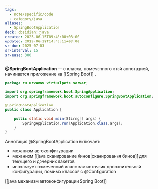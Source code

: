 ```yaml
---
tags:
  - note/specific/code
  - category/java
aliases:
  - SpringBootApplication
deck: obsidian::java
created: 2025-06-15T09:43:00+03:00
updated: 2025-06-18T14:43:11+03:00
sr-due: 2025-07-03
sr-interval: 15
sr-ease: 300
---
```


**@SpringBootApplication**
—
с класса, помеченного этой аннотацией, начинается приложение на [[Spring Boot]] .
```java
package ru.urvanov.virtualpets.server;

import org.springframework.boot.SpringApplication;
import org.springframework.boot.autoconfigure.SpringBootApplication;

@SpringBootApplication
public class Application {

	public static void main(Stirng[] args) {
		SpringApplication.run(Application.class,args);
	}
}
```
Аннотация @SpringBootApplication включает:
- механизм автоконфигурации
- механизм [[java сканирование бинов|сканирования бинов]] для текущего и дочерних пакетов
- использует помеченный класс как источник дополнительной конфигурации, помимо классов с @Configuration

[[java механизм автоконфигурации Spring Boot]]
